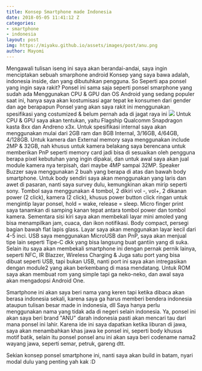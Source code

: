 ```yaml
---
title: Konsep Smartphone made Indonesia
date: 2018-05-05 11:41:12 Z
categories:
- smartphone
- indonesia
layout: post
img: https://miyaku.github.io/assets/images/post/anu.png
author: Mayomi
---
```


Mengawali tulisan iseng ini saya akan berandai-andai, saya ingin menciptakan sebuah smarphone android 
Konsep yang saya bawa adalah, indonesia inside, dan yang dibutuhkan pengguna. So
Seperti apa ponsel yang ingin saya rakit? Ponsel ini sama saja seperti ponsel smarphone yang sudah ada
Menggunakan CPU & GPU dan OS Android yang sedang populer saat ini, hanya saya akan kostumisasi agar tepat ke konsumen dari gender dan age berapapun
Ponsel yang akan saya rakit ini menggunakan spesifikasi yang costumized & belum pernah ada di jagat raya ini
<a href="https://miyaku.github.io/assets/dsg/anu.pdf"><img src="https://miyaku.github.io/assets/images/post/anu.png"></a>
Untuk CPU & GPU saya akan tentukan, yaitu Flagship Qualcomm Snapdragon kasta 8xx dan Andreno x3x.
Untuk spesifikasi internal saya akan menggunakan mulai dari 2GB ram dan 8GB Internal, 3/16GB, 4/64GB, 4/128GB.
Untuk kamera dan External memory saya menggunakan include 2MP & 32GB, nah khusus untuk kamera belakang saya berencana untuk memberikan PnP seperti memory card
jadi bisa di sesuaikan oleh pengguna berapa pixel kebutuhan yang ingin dipakai, dan untuk awal saya akan jual module kamera nya terpisah, dari maybe 4MP sampai 32MP.
Speaker Buzzer saya menggunakan 2 buah yang berapa di atas dan bawah body smartphone.
Untuk body sendiri saya akan menggunakan yang laris dan awet di pasaran, nanti saya survey dulu, kemungkinan akan mirip seperti sony.
Tombol saya menggunakan 4 tombol, 2 dikiri vol -, vol+, 2 dikanan power (2 click), kamera (2 click), khusus power button click ringan untuk mengintip layar ponsel, hold = wake, release = sleep.
Micro finger print saya tanamkan di samping kanan tepat antara tombol power dan tombol kamera. 
Sementara sisi kiri saya akan membekali layar mini amoled yang bisa menampilkan jam, cuaca, dan ikon notifikasi.
Body compact, persegi bagian bawah flat lapis glass.
Layar saya akan menggunakan layar kecil dari 4-5 inci.
USB saya menggunakan MicroUSB dan PnP, saya akan menjual tipe lain seperti Tipe-C dkk yang bisa langsung buat gantiin yang di suka.
Selain itu saya akan membekali smartphone ini dengan pernak pernik lainya, seperti NFC, IR Blazzer, Wireless Charging & Juga satu port yang bisa dibuat seperti USB, tapi bukan USB, nanti port ini saya akan intregasikan dengan module2 yang akan berkembang di masa mendatang.
Untuk ROM saya akan membuat rom yang simple tapi ga neko-neko, dan awal saya akan mengadopsi Android One.

Smartphone ini akan saya beri nama yang keren tapi ketika dibaca akan berasa indonesia sekali, karena saya ga harus memberi bendera indonesia ataupun tulisan besar made in indonesia, dll
Saya hanya perlu menggunakan nama yang tidak ada di negeri selain indonesia. Ya, ponsel ini akan saya beri brand "ANU" darah indonesia pasti akan mencari tau dari mana ponsel ini lahir.
Karena ide ini saya dapatkan ketika liburan di jawa, saya akan menambahkan khas jawa ke ponsel ini, seperti body khusus motif batik, selain itu ponsel ponsel anu ini akan saya beri codename nama2 wayang jawa, seperti semar, petruk, gareng dtt.

Sekian konsep ponsel smartphone ini, nanti saya akan build in batam, nyari modal dulu yang penting yah kak :D



